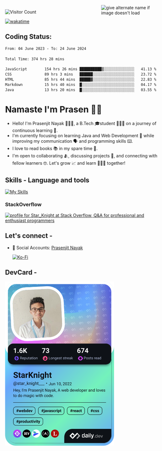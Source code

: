 <img src="https://github.com/StarKnightt/StarKnightt/assets/92244026/88aa0fff-389b-4d45-9724-6f6e8a58526c" alt="give alternate name if image doesn't load" align="right" width="190">
<div>

![Visitor Count](https://profile-counter.glitch.me/StarKnightt/count.svg)




[![wakatime](https://wakatime.com/badge/user/d27d27da-dc32-4c1b-a703-f654f4050105.svg)](https://wakatime.com/@d27d27da-dc32-4c1b-a703-f654f405010)



</div>  

## Coding Status: 
<!--START_SECTION:waka-->

```txt
From: 04 June 2023 - To: 24 June 2024

Total Time: 374 hrs 28 mins

JavaScript        154 hrs 26 mins ██████████▒░░░░░░░░░░░░░░   41.13 %
CSS               89 hrs 3 mins   ██████░░░░░░░░░░░░░░░░░░░   23.72 %
HTML              85 hrs 44 mins  █████▓░░░░░░░░░░░░░░░░░░░   22.83 %
Markdown          15 hrs 40 mins  █░░░░░░░░░░░░░░░░░░░░░░░░   04.17 %
Java              13 hrs 20 mins  █░░░░░░░░░░░░░░░░░░░░░░░░   03.55 %
```

<!--END_SECTION:waka-->

# Namaste I'm Prasen 🙏🏻
- Hello! I'm Prasenjit Nayak 👨🏻‍💻, a B.Tech 🎓student 👨🏻‍🎓 on a journey of continuous learning 📑.
- I'm currently focusing on learning Java and Web Development 🍵 while improving my communication 🗣️ and programming skills ⌨️. 
- I love to read books 📚 in my spare time 🪹.
- I'm open to collaborating 🫂, discussing projects 📒, and connecting with fellow learners 🤓. Let's grow 📈 and learn 🙎🏻‍♂️ together!

## Skills - Language and tools
[![My Skills](https://skillicons.dev/icons?i=react,html,css,javascript,nodejs,expressjs,mongo,tailwind,pug,git,github,vscode,linux,discord&theme=light)](https://skillicons.dev)
<!--social stats -->

### StackOverflow
<a href="https://stackoverflow.com/users/22008549/star-knight"><img src="https://stackoverflow.com/users/flair/22008549.png" width="208" height="58" alt="profile for Star_Knight at Stack Overflow, Q&amp;A for professional and enthusiast programmers" title="profile for Star_Knight at Stack Overflow, Q&amp;A for professional and enthusiast programmers"></a>

## Let's connect -
- 💼 Social Accounts: [Prasenjit Nayak](https://t.co/oujYu4Scht) <br>

  [![Ko-Fi](https://img.shields.io/badge/Ko--fi-F16061?style=for-the-badge&logo=ko-fi&logoColor=white)](https://ko-fi.com/ko-fi.com/prasenjit) 

## DevCard -

<a href="https://app.daily.dev/star_knight___"><img src="./devcard.png" width="356" alt="StarKnight's Dev Card"/></a>

<!-- End of the README files :) --!>
